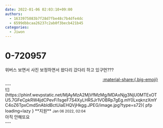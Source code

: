 ```yaml
---
date: 2022-01-06 02:03:10+09:00
authors:
  - 1633975083b7f28d7fbe48c7b4dfe4dc
  - 6599dbbcaa26237c2ab0f3becb421b45
categories:
  - Jiwon
---
```


# 0-720957

<div class="post-container" markdown="1">
<div class="content-container md-sidebar__scrollwrap" markdown="1">

위버스 보면서 사진 보정하면서 왔다리 갔다리 하고 있구먼???

</div>
</div>

<div style="text-align: right;" markdown="1">
<a href="https://weverse.io/fromis9/fanpost/0-720957" style="text-align: right;">:material-share:{.big-emoji}</a>
</div>
---

<div class="comments-container md-sidebar__scrollwrap" markdown="1">
<div class="comment" markdown="1">
<div class='id-container' markdown="1">
![](https://phinf.wevpstatic.net/MjAyMzA2MjVfMzMg/MDAxNjg3NjU0MTExOTU5.7GFeCpkRW4jdCPevFi1sgeF7S4XyLHRSJr1VOBRp7gEg.mY0LxqknzXmYC4oZ6TpxCmdSnAbldBctUiaEHQVjHkgg.JPEG/image.jpg?type=s72){ pfp loading=lazy }
**<span class="artist">지원</span>** <small>Jan 06 2022, 02:04</small><br>
</div>
<div class='comment-body' markdown="1">
아직 안해또요
</div>
</div>
</div>
---
